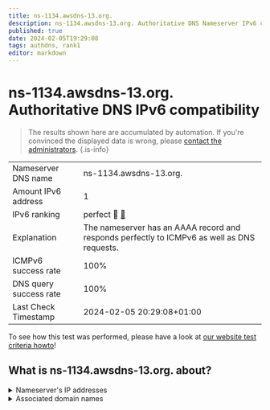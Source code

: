 ```yaml
---
title: ns-1134.awsdns-13.org.
description: ns-1134.awsdns-13.org. Authoritative DNS Nameserver IPv6 compatibility
published: true
date: 2024-02-05T19:29:08
tags: authdns, rank1
editor: markdown
---
```


# ns-1134.awsdns-13.org. Authoritative DNS IPv6 compatibility

> The results shown here are accumulated by automation. If you're convinced the displayed data is wrong, please [contact the administrators](/howto/chat). 
{.is-info}




|   |   |
| - | - |
| Nameserver DNS name | ns-1134.awsdns-13.org.
| Amount IPv6 address | 1
| IPv6 ranking | perfect :1st_place_medal: [🔗](/howto/ranking) |
| Explanation | The nameserver has an AAAA record and responds perfectly to ICMPv6 as well as DNS requests. |
| ICMPv6 success rate | 100%|
| DNS query success rate | 100% |
| Last Check Timestamp | 2024-02-05 20:29:08+01:00 |

To see how this test was performed, please have a look at [our website test criteria howto](/howto/testcriteria/authdns)!


## What is ns-1134.awsdns-13.org. about?




<details>
<summary>Nameserver's IP addresses</summary>

2600:9000:5304:6e00::1

</details>



<details>
<summary>Associated domain names</summary>

pluto.tv

</details>
